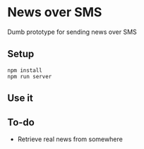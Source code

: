 # News over SMS

Dumb prototype for sending news over SMS

## Setup

```
npm install
npm run server
```

## Use it



## To-do

 * Retrieve real news from somewhere
